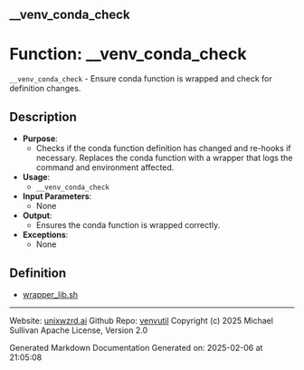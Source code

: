 ## __venv_conda_check
# Function: __venv_conda_check
`__venv_conda_check` - Ensure conda function is wrapped and check for definition changes.
## Description
- **Purpose**: 
  - Checks if the conda function definition has changed and re-hooks if necessary. Replaces
    the conda function with a wrapper that logs the command and environment affected.
- **Usage**: 
  - `__venv_conda_check`
- **Input Parameters**: 
  - None
- **Output**: 
  - Ensures the conda function is wrapped correctly.
- **Exceptions**: 
  - None

## Definition 

* [wrapper_lib.sh](../wrapper_lib_sh.md)
---

Website: [unixwzrd.ai](https://unixwzrd.ai)
Github Repo: [venvutil](https://github.com/unixwzrd/venvutil)
Copyright (c) 2025 Michael Sullivan
Apache License, Version 2.0

Generated Markdown Documentation
Generated on: 2025-02-06 at 21:05:08
